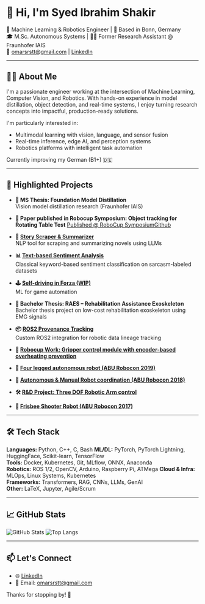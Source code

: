 # 👋 Hi, I'm Syed Ibrahim Shakir

🚀 Machine Learning & Robotics Engineer | 📍 Based in Bonn, Germany  
🎓 M.Sc. Autonomous Systems | 👨‍🔬 Former Research Assistant @ Fraunhofer IAIS  
📧 omarsrstt@gmail.com | [LinkedIn](https://www.linkedin.com/in/syed-ibrahim-shakir)

---

## 👨‍💻 About Me

I'm a passionate engineer working at the intersection of Machine Learning, Computer Vision, and Robotics. With hands-on experience in model distillation, object detection, and real-time systems, I enjoy turning research concepts into impactful, production-ready solutions.

I'm particularly interested in:
- Multimodal learning with vision, language, and sensor fusion
- Real-time inference, edge AI, and perception systems
- Robotics platforms with intelligent task automation

Currently improving my German (B1+) 🇩🇪

---

## 🧠 Highlighted Projects

- **📄 MS Thesis: Foundation Model Distillation**  
  Vision model distillation research (Fraunhofer IAIS)

- **📄 Paper published in Robocup Symposium: Object tracking for Rotating Table Test**
  [Published @ RoboCup Symposium](https://link.springer.com/chapter/10.1007/978-3-031-28469-4_7)[Github](https://github.com/VincentSch4rf/rtt_tracking)

- **📖 [Story Scraper & Summarizer](https://github.com/omarsrstt/story_summarizer)**  
  NLP tool for scraping and summarizing novels using LLMs

- **📊 [Text-based Sentiment Analysis](https://github.com/omarsrstt/nlp_project)**  
  Classical keyword-based sentiment classification on sarcasm-labeled datasets

- **🕹 [Self-driving in Forza (WIP)](https://github.com/omarsrstt/forza_ai)**  
  ML for game automation

- **🤖 Bachelor Thesis: RAES – Rehabilitation Assistance Exoskeleton**  
  Bachelor thesis project on low-cost rehabilitation exoskeleton using EMG signals

- **📦 [ROS2 Provenance Tracking](https://github.com/omareldahshoury/ROS2-Provenance-Recording)**  
  Custom ROS2 integration for robotic data lineage tracking

- **🤖 [Robocup Work: Gripper control module with encoder-based overheating prevention](https://github.com/michal-stolarz/gripper_control)**

- **🤖 [Four legged autonomous robot (ABU Robocon 2019)](https://www.youtube.com/watch?v=6dfaND6Z6hM)**
    
- **🤖 [Autonomous & Manual Robot coordination (ABU Robocon 2018)](https://www.youtube.com/watch?v=S2KJ1FbRUXg)**  

- **🛠️ [R&D Project: Three DOF Robotic Arm control ](https://www.youtube.com/watch?v=1j9LVPWlGUc)**  

- **🤖 [Frisbee Shooter Robot (ABU Robocon 2017)](https://www.youtube.com/watch?v=s_KsARK3iPM)**

---

## 🛠️ Tech Stack

**Languages:** Python, C++, C, Bash
**ML/DL:** PyTorch, PyTorch Lightning, HuggingFace, Scikit-learn, TensorFlow  
**Tools:** Docker, Kubernetes, Git, MLflow, ONNX, Anaconda  
**Robotics:** ROS 1/2, OpenCV, Arduino, Raspberry Pi, ATMega
**Cloud & Infra:** MLOps, Linux Systems, Kubernetes  
**Frameworks:** Transformers, RAG, CNNs, LLMs, GenAI  
**Other:** LaTeX, Jupyter, Agile/Scrum

---

## 📈 GitHub Stats

![GitHub Stats](https://github-readme-stats.vercel.app/api?username=omarsrstt&show_icons=true&theme=radical)
![Top Langs](https://github-readme-stats.vercel.app/api/top-langs/?username=omarsrstt&layout=compact&theme=radical)

---

## 📫 Let's Connect

- 🌐 [LinkedIn](https://www.linkedin.com/in/syed-ibrahim-shakir/)
- 💌 Email: omarsrstt@gmail.com

Thanks for stopping by! 👋  
